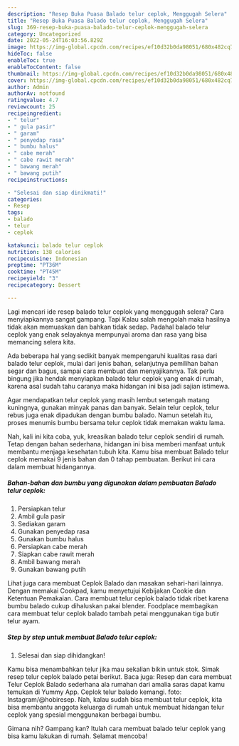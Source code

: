 ```yaml
---
description: "Resep Buka Puasa Balado telur ceplok, Menggugah Selera"
title: "Resep Buka Puasa Balado telur ceplok, Menggugah Selera"
slug: 369-resep-buka-puasa-balado-telur-ceplok-menggugah-selera
category: Uncategorized
date: 2022-05-24T16:03:56.829Z
image: https://img-global.cpcdn.com/recipes/ef10d32b0da98051/680x482cq70/balado-telur-ceplok-foto-resep-utama.jpg
hideToc: false
enableToc: true
enableTocContent: false
thumbnail: https://img-global.cpcdn.com/recipes/ef10d32b0da98051/680x482cq70/balado-telur-ceplok-foto-resep-utama.jpg
cover: https://img-global.cpcdn.com/recipes/ef10d32b0da98051/680x482cq70/balado-telur-ceplok-foto-resep-utama.jpg
author: Admin
authorAv: notfound
ratingvalue: 4.7
reviewcount: 25
recipeingredient:
- " telur"
- " gula pasir"
- " garam"
- " penyedap rasa"
- " bumbu halus"
- " cabe merah"
- " cabe rawit merah"
- " bawang merah"
- " bawang putih"
recipeinstructions:

- "Selesai dan siap dinikmati!"
categories:
- Resep
tags:
- balado
- telur
- ceplok

katakunci: balado telur ceplok 
nutrition: 138 calories
recipecuisine: Indonesian
preptime: "PT36M"
cooktime: "PT45M"
recipeyield: "3"
recipecategory: Dessert

---
```



Lagi mencari ide resep balado telur ceplok yang menggugah selera? Cara menyiapkannya sangat gampang. Tapi Kalau salah mengolah maka hasilnya tidak akan memuaskan dan bahkan tidak sedap. Padahal balado telur ceplok yang enak selayaknya mempunyai aroma dan rasa yang bisa memancing selera kita.


Ada beberapa hal yang sedikit banyak mempengaruhi kualitas rasa dari balado telur ceplok, mulai dari jenis bahan, selanjutnya pemilihan bahan segar dan bagus, sampai cara membuat dan menyajikannya. Tak perlu bingung jika hendak menyiapkan balado telur ceplok yang enak di rumah, karena asal sudah tahu caranya maka hidangan ini bisa jadi sajian istimewa.

Agar mendapatkan telur ceplok yang masih lembut setengah matang kuningnya, gunakan minyak panas dan banyak. Selain telur ceplok, telur rebus juga enak dipadukan dengan bumbu balado. Namun setelah itu, proses menumis bumbu bersama telur ceplok tidak memakan waktu lama.


Nah, kali ini kita coba, yuk, kreasikan balado telur ceplok sendiri di rumah. Tetap dengan bahan sederhana, hidangan ini bisa memberi manfaat untuk membantu menjaga kesehatan tubuh kita. Kamu bisa membuat Balado telur ceplok memakai 9 jenis bahan dan 0 tahap pembuatan. Berikut ini cara dalam membuat hidangannya.

<!--inarticleads1-->

##### Bahan-bahan dan bumbu yang digunakan dalam pembuatan Balado telur ceplok:

1. Persiapkan  telur
1. Ambil  gula pasir
1. Sediakan  garam
1. Gunakan  penyedap rasa
1. Gunakan  bumbu halus
1. Persiapkan  cabe merah
1. Siapkan  cabe rawit merah
1. Ambil  bawang merah
1. Gunakan  bawang putih


Lihat juga cara membuat Ceplok Balado dan masakan sehari-hari lainnya. Dengan memakai Cookpad, kamu menyetujui Kebijakan Cookie dan Ketentuan Pemakaian. Cara membuat telur ceplok balado tidak ribet karena bumbu balado cukup dihaluskan pakai blender. Foodplace membagikan cara membuat telur ceplok balado tambah petai menggunakan tiga butir telur ayam. 

<!--inarticleads2-->

##### Step by step untuk membuat Balado telur ceplok:


1. Selesai dan siap dihidangkan!

Kamu bisa menambahkan telur jika mau sekalian bikin untuk stok. Simak resep telur ceplok balado petai berikut. Baca juga: Resep dan cara membuat Telur Ceplok Balado sederhana ala rumahan dari amalia saras dapat kamu temukan di Yummy App. Ceplok telur balado kemangi. foto: Instagram/@hobiresep. Nah, kalau sudah bisa membuat telur ceplok, kita bisa membantu anggota keluarga di rumah untuk membuat hidangan telur ceplok yang spesial menggunakan berbagai bumbu. 

Gimana nih? Gampang kan? Itulah cara membuat balado telur ceplok yang bisa kamu lakukan di rumah. Selamat mencoba!
